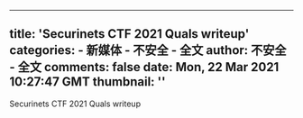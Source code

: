 
---
title: 'Securinets CTF 2021 Quals writeup'
categories: 
    - 新媒体
    - 不安全 - 全文
author: 不安全 - 全文
comments: false
date: Mon, 22 Mar 2021 10:27:47 GMT
thumbnail: ''
---

<div>   
Securinets CTF 2021 Quals writeup  
</div>
            